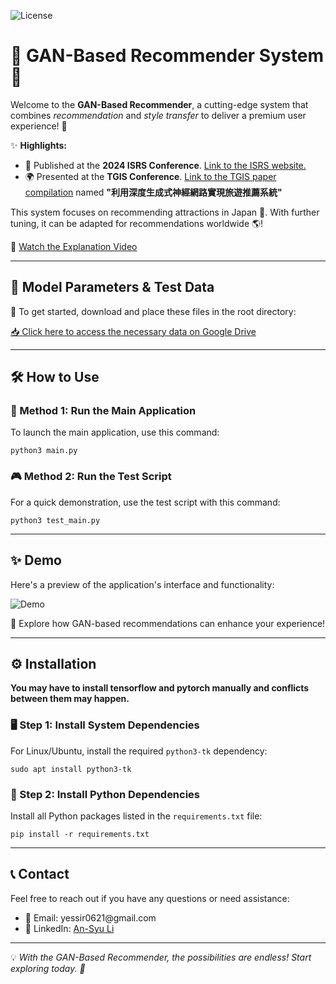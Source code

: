 ![License](https://img.shields.io/badge/License-MIT-green.svg)
<h1>🌟 GAN-Based Recommender System 🌟</h1>
<p>Welcome to the <strong>GAN-Based Recommender</strong>, a cutting-edge system that combines <em>recommendation</em> and <em>style transfer</em> to deliver a premium user experience! 🎉</p>
<p>✨ <strong>Highlights:</strong></p>
<ul>
  <li>🔬 Published at the <strong>2024 ISRS Conference</strong>. <a href='https://sites.google.com/view/2024isrs/home?authuser=0'>Link to the ISRS website.</a></li>
  <li>🌍 Presented at the <strong>TGIS Conference</strong>. <a href='https://gis.rchss.sinica.edu.tw/documents/TGIS2024_Proceedings.pdf'>Link to the TGIS paper compilation</a> named <strong>"利用深度生成式神經網路實現旅遊推薦系統"</strong></li>
</ul>
<p>This system focuses on recommending attractions in Japan 🗾. With further tuning, it can be adapted for recommendations worldwide 🌎!</p>
<p>🎥 <a href='https://www.youtube.com/watch?v=Fna5Wu2S6pc'>Watch the Explanation Video</a></p>

<hr>

<h2>📂 Model Parameters & Test Data</h2>
<p>🚀 To get started, download and place these files in the root directory:</p>
<a href='https://drive.google.com/drive/folders/1y-VSA-eaOE1OnUYc2reR_7kzapf0A9Zi?usp=drive_link'>📥 Click here to access the necessary data on Google Drive</a>

<hr>

<h2>🛠️ How to Use</h2>
<h3>🔧 Method 1: Run the Main Application</h3>
<p>To launch the main application, use this command:</p>
<pre><code>python3 main.py</code></pre>

<h3>🎮 Method 2: Run the Test Script</h3>
<p>For a quick demonstration, use the test script with this command:</p>
<pre><code>python3 test_main.py</code></pre>

<hr>

<h2>✨ Demo</h2>
<p>Here's a preview of the application's interface and functionality:</p>
<img src="https://github.com/user-attachments/assets/f3855037-38ac-42b1-8fa4-86f93e85c5cc" alt="Demo" style="max-width:100%; height:auto;">
<p>🎯 Explore how GAN-based recommendations can enhance your experience!</p>

<hr>

<h2>⚙️ Installation</h2>
<strong>You may have to install tensorflow and pytorch manually and conflicts between them may happen.</strong>
<h3>🖥️ Step 1: Install System Dependencies</h3>
<p>For Linux/Ubuntu, install the required <code>python3-tk</code> dependency:</p>
<pre><code>sudo apt install python3-tk</code></pre>

<h3>🐍 Step 2: Install Python Dependencies</h3>
<p>Install all Python packages listed in the <code>requirements.txt</code> file:</p>
<pre><code>pip install -r requirements.txt</code></pre>

<hr>

<h2>📞 Contact</h2>

<p>Feel free to reach out if you have any questions or need assistance:</p>

<ul>
  <li>📧 Email: yessir0621@gmail.com</li>
  <li>🔗 LinkedIn: <a href="https://www.linkedin.com/in/an-syu-li-10897a273/">An-Syu Li</a></li>
</ul>

<hr>
<p>💡 <em>With the GAN-Based Recommender, the possibilities are endless! Start exploring today. 🚀</em></p>
